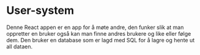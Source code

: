 # User-system

Denne React appen er en app for å møte andre, den funker slik at man oppretter en bruker også kan man finne andres brukere og like eller følge dem.
Den bruker en database som er lagd med SQL for å lagre og hente ut all dataen.

